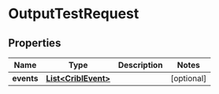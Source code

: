 # OutputTestRequest

## Properties
Name | Type | Description | Notes
------------ | ------------- | ------------- | -------------
**events** | [**List&lt;CriblEvent&gt;**](CriblEvent.md) |  |  [optional]
